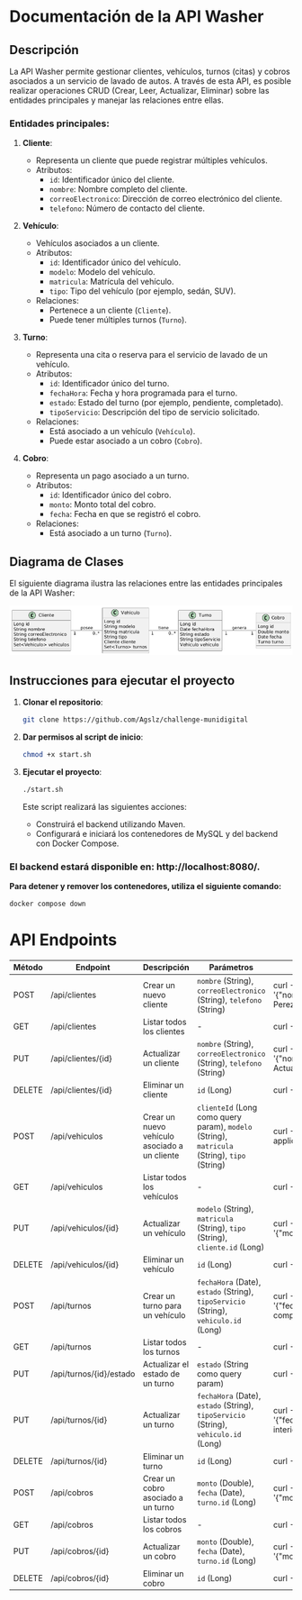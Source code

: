 
# Documentación de la API Washer

## Descripción
La API Washer permite gestionar clientes, vehículos, turnos (citas) y cobros asociados a un servicio de lavado de autos. A través de esta API, es posible realizar operaciones CRUD (Crear, Leer, Actualizar, Eliminar) sobre las entidades principales y manejar las relaciones entre ellas.

### Entidades principales:
1. **Cliente**:
    - Representa un cliente que puede registrar múltiples vehículos.
    - Atributos:
        - `id`: Identificador único del cliente.
        - `nombre`: Nombre completo del cliente.
        - `correoElectronico`: Dirección de correo electrónico del cliente.
        - `telefono`: Número de contacto del cliente.

2. **Vehículo**:
    - Vehículos asociados a un cliente.
    - Atributos:
        - `id`: Identificador único del vehículo.
        - `modelo`: Modelo del vehículo.
        - `matricula`: Matrícula del vehículo.
        - `tipo`: Tipo del vehículo (por ejemplo, sedán, SUV).
    - Relaciones:
        - Pertenece a un cliente (`Cliente`).
        - Puede tener múltiples turnos (`Turno`).

3. **Turno**:
    - Representa una cita o reserva para el servicio de lavado de un vehículo.
    - Atributos:
        - `id`: Identificador único del turno.
        - `fechaHora`: Fecha y hora programada para el turno.
        - `estado`: Estado del turno (por ejemplo, pendiente, completado).
        - `tipoServicio`: Descripción del tipo de servicio solicitado.
    - Relaciones:
        - Está asociado a un vehículo (`Vehículo`).
        - Puede estar asociado a un cobro (`Cobro`).

4. **Cobro**:
    - Representa un pago asociado a un turno.
    - Atributos:
        - `id`: Identificador único del cobro.
        - `monto`: Monto total del cobro.
        - `fecha`: Fecha en que se registró el cobro.
    - Relaciones:
        - Está asociado a un turno (`Turno`).

## Diagrama de Clases
El siguiente diagrama ilustra las relaciones entre las entidades principales de la API Washer:

![Diagrama de Clases](/images/UMLWasher.png)

## Instrucciones para ejecutar el proyecto

1. **Clonar el repositorio**:
    ```bash
    git clone https://github.com/Agslz/challenge-munidigital
    ```

2. **Dar permisos al script de inicio**:
    ```bash
    chmod +x start.sh
    ```

3. **Ejecutar el proyecto**:
    ```bash
    ./start.sh
    ```

   Este script realizará las siguientes acciones:
   - Construirá el backend utilizando Maven.
   - Configurará e iniciará los contenedores de MySQL y del backend con Docker Compose.


### El backend estará disponible en: http://localhost:8080/.

**Para detener y remover los contenedores, utiliza el siguiente comando:**
    
```bash
docker compose down
```

# API Endpoints

| Método   | Endpoint                | Descripción                                   | Parámetros                                                                                    | Ejemplo CURL                                                                                                                                                                                           |
|----------|-------------------------|-----------------------------------------------|-----------------------------------------------------------------------------------------------|--------------------------------------------------------------------------------------------------------------------------------------------------------------------------------------------------------|
| POST     | /api/clientes           | Crear un nuevo cliente                        | `nombre` (String), `correoElectronico` (String), `telefono` (String)                          | curl -X POST http://localhost:8080/api/clientes -H 'Content-Type: application/json' -d '{"nombre":"Juan Perez","correoElectronico":"juan.perez@example.com","telefono":"123456789"}'                   |
| GET      | /api/clientes           | Listar todos los clientes                     | -                                                                                             | curl -X GET http://localhost:8080/api/clientes                                                                                                                                                         |
| PUT      | /api/clientes/{id}      | Actualizar un cliente                         | `nombre` (String), `correoElectronico` (String), `telefono` (String)                          | curl -X PUT http://localhost:8080/api/clientes/1 -H 'Content-Type: application/json' -d '{"nombre":"Juan Actualizado","correoElectronico":"juan.actualizado@example.com","telefono":"987654321"}'      |
| DELETE   | /api/clientes/{id}      | Eliminar un cliente                           | `id` (Long)                                                                                   | curl -X DELETE http://localhost:8080/api/clientes/1                                                                                                                                                    |
| POST     | /api/vehiculos          | Crear un nuevo vehículo asociado a un cliente | `clienteId` (Long como query param), `modelo` (String), `matricula` (String), `tipo` (String) | curl -X POST "http://localhost:8080/api/vehiculos?clienteId=1" -H 'Content-Type: application/json' -d '{"modelo":"Toyota Corolla","matricula":"ABC123","tipo":"Sedán"}'                                |
| GET      | /api/vehiculos          | Listar todos los vehículos                    | -                                                                                             | curl -X GET http://localhost:8080/api/vehiculos                                                                                                                                                        |
| PUT      | /api/vehiculos/{id}     | Actualizar un vehículo                        | `modelo` (String), `matricula` (String), `tipo` (String), `cliente.id` (Long)                 | curl -X PUT http://localhost:8080/api/vehiculos/1 -H 'Content-Type: application/json' -d '{"modelo":"Toyota Corolla 2023","matricula":"XYZ123","tipo":"Sedán","cliente":{"id":1}}'                     |
| DELETE   | /api/vehiculos/{id}     | Eliminar un vehículo                          | `id` (Long)                                                                                   | curl -X DELETE http://localhost:8080/api/vehiculos/1                                                                                                                                                   |
| POST     | /api/turnos             | Crear un turno para un vehículo               | `fechaHora` (Date), `estado` (String), `tipoServicio` (String), `vehiculo.id` (Long)          | curl -X POST http://localhost:8080/api/turnos -H 'Content-Type: application/json' -d '{"fechaHora":"2024-12-25T15:00:00","estado":"pendiente","tipoServicio":"lavado completo","vehiculo":{"id":1}}'   |
| GET      | /api/turnos             | Listar todos los turnos                       | -                                                                                             | curl -X GET http://localhost:8080/api/turnos                                                                                                                                                           |
| PUT      | /api/turnos/{id}/estado | Actualizar el estado de un turno              | `estado` (String como query param)                                                            | curl -X PUT "http://localhost:8080/api/turnos/1/estado?estado=completado"                                                                                                                              |
| PUT      | /api/turnos/{id}        | Actualizar un turno                           | `fechaHora` (Date), `estado` (String), `tipoServicio` (String), `vehiculo.id` (Long)          | curl -X PUT http://localhost:8080/api/turnos/1 -H 'Content-Type: application/json' -d '{"fechaHora":"2024-12-26T10:00:00","estado":"en proceso","tipoServicio":"lavado interior","vehiculo":{"id":1}}' |
| DELETE   | /api/turnos/{id}        | Eliminar un turno                             | `id` (Long)                                                                                   | curl -X DELETE http://localhost:8080/api/turnos/1                                                                                                                                                      |
| POST     | /api/cobros             | Crear un cobro asociado a un turno            | `monto` (Double), `fecha` (Date), `turno.id` (Long)                                           | curl -X POST http://localhost:8080/api/cobros -H 'Content-Type: application/json' -d '{"monto":200.00,"fecha":"2024-12-25T17:00:00","turno":{"id":1}}'                                                 |
| GET      | /api/cobros             | Listar todos los cobros                       | -                                                                                             | curl -X GET http://localhost:8080/api/cobros                                                                                                                                                           |
| PUT      | /api/cobros/{id}        | Actualizar un cobro                           | `monto` (Double), `fecha` (Date), `turno.id` (Long)                                           | curl -X PUT http://localhost:8080/api/cobros/1 -H 'Content-Type: application/json' -d '{"monto":250.00,"fecha":"2024-12-25T18:00:00","turno":{"id":1}}'                                                |
| DELETE   | /api/cobros/{id}        | Eliminar un cobro                             | `id` (Long)                                                                                   | curl -X DELETE http://localhost:8080/api/cobros/1                                                                                                                                                      |
